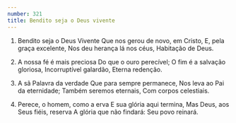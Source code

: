 ```yaml
---
number: 321
title: Bendito seja o Deus vivente
---
```


1. Bendito seja o Deus Vivente
  Que nos gerou de novo, em Cristo,
  E, pela graça excelente,
  Nos deu herança lá nos céus,
  Habitação de Deus.

2. A nossa fé é mais preciosa
  Do que o ouro perecível;
  O fim é a salvação gloriosa,
  Incorruptível galardão,
  Eterna redenção.

3. A sã Palavra da verdade
  Que para sempre permanece,
  Nos leva ao Pai da eternidade;
  Também seremos eternais,
  Com corpos celestiais.

4. Perece, o homem, como a erva
  E sua glória aqui termina,
  Mas Deus, aos Seus fiéis, reserva
  A glória que não findará:
  Seu povo reinará.
